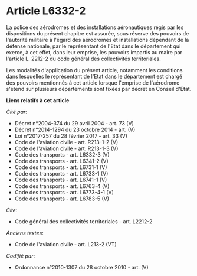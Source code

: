 # Article L6332-2

La police des aérodromes et des installations aéronautiques régis par les dispositions du présent chapitre est assurée, sous
réserve des pouvoirs de l'autorité militaire à l'égard des aérodromes et installations dépendant de la défense nationale, par
le représentant de l'Etat dans le département qui exerce, à cet effet, dans leur emprise, les pouvoirs impartis au maire par
l'article L. 2212-2 du code général des collectivités territoriales.

Les modalités d'application du présent article, notamment les conditions dans lesquelles le représentant de l'Etat dans le
département est chargé des pouvoirs mentionnés à cet article lorsque l'emprise de l'aérodrome s'étend sur plusieurs
départements sont fixées par décret en Conseil d'Etat.

**Liens relatifs à cet article**

_Cité par_:

  - Décret n°2004-374 du 29 avril 2004 - art. 73 (V)
  - Décret n°2014-1294 du 23 octobre 2014 - art. (V)
  - Loi n°2017-257 du 28 février 2017 - art. 33 (V)
  - Code de l'aviation civile - art. R213-1-2 (V)
  - Code de l'aviation civile - art. R213-1-3 (V)
  - Code des transports - art. L6332-3 (V)
  - Code des transports - art. L6341-2 (V)
  - Code des transports - art. L6731-1 (V)
  - Code des transports - art. L6733-1 (V)
  - Code des transports - art. L6741-1 (V)
  - Code des transports - art. L6763-4 (V)
  - Code des transports - art. L6773-4-1 (V)
  - Code des transports - art. L6783-5 (V)

_Cite_:

  - Code général des collectivités territoriales - art. L2212-2

_Anciens textes_:

  - Code de l'aviation civile - art. L213-2 (VT)

_Codifié par_:

  - Ordonnance n°2010-1307 du 28 octobre 2010 - art. (V)
